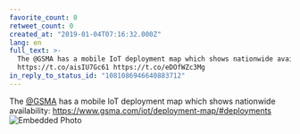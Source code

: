 ```yaml
---
favorite_count: 0
retweet_count: 0
created_at: "2019-01-04T07:16:32.000Z"
lang: en
full_text: >-
  The @GSMA has a mobile IoT deployment map which shows nationwide availability:
  https://t.co/aisIU7Gc61 https://t.co/eDOfWZc3Mg
in_reply_to_status_id: "1081086946640883712"
---
```


The [@GSMA](https://twitter.com/GSMA) has a mobile IoT deployment map which
shows nationwide availability:
<https://www.gsma.com/iot/deployment-map/#deployments>
![Embedded Photo](https://twitter-media-coderbyheart.s3.eu-north-1.amazonaws.com/1081086963527102464-DwDK2yJWoAAObXp.jpg)
